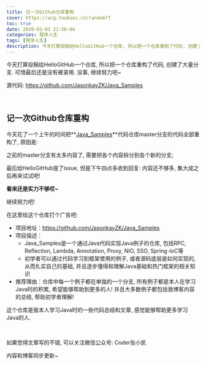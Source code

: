 ```yaml
---
title: 记一次Github仓库重构
cover: https://acg.toubiec.cn/random?7
toc: true
date: 2020-03-03 21:56:04
categories: 程序人生
tags: [程序人生]
description: 今天打算投稿给HelloGitHub一个仓库, 所以把一个仓库重构了代码, 创建了大量分支. 可惜最后还是没有被录用. 没事, 继续努力吧~
---
```


今天打算投稿给HelloGitHub一个仓库, 所以把一个仓库重构了代码, 创建了大量分支. 可惜最后还是没有被录用. 没事, 继续努力吧~


源代码: https://github.com/JasonkayZK/Java_Samples

<br/>

<!--more-->

## 记一次Github仓库重构

今天花了一个上午的时间把**[Java_Samples](https://github.com/JasonkayZK/Java_Samples)**代码仓库master分支的代码全部重构了, 原因是:

之前的master分支有太多内容了, 需要把各个内容拆分到各个新的分支;

最后给HelloGitHub提了issue, 但是下午四点多收到回复: 内容还不够多, 集大成之后再来试试吧!

**看来还是实力不够哎~**

继续努力吧!

在这里给这个仓库打个广告吧:

-   项目地址：https://github.com/JasonkayZK/Java_Samples
-   项目描述：
    -   Java_Samples是一个通过Java代码实现Java例子的仓库, 包括RPC, Reflection, Lambda, Annotation, Proxy, NIO, SSO, Spring-IoC等
    -   初学者可以通过代码学习到框架使用的例子, 或者源码底层是如何实现的, 从而扎实自己的基础, 并且逐步懂得和理解Java基础和热门框架的相关知识
-   推荐理由：仓库中每一个例子都在单独的一个分支, 所有例子都是本人在学习Java时的积累, 希望能够帮助到更多的人! 并且大多数例子都包括我博客内容的总结, 帮助初学者理解!

这个仓库是我本人学习Java时的一些代码总结和文章, 感觉能够帮助更多学习Java的人.

<br/>

如果觉得文章写的不错, 可以关注微信公众号: Coder张小凯

内容和博客同步更新~